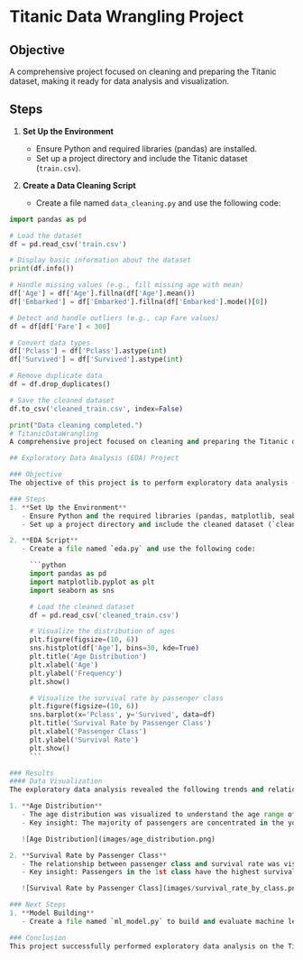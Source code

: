 # Titanic Data Wrangling Project

## Objective
A comprehensive project focused on cleaning and preparing the Titanic dataset, making it ready for data analysis and visualization.

## Steps
1. **Set Up the Environment**
   - Ensure Python and required libraries (pandas) are installed.
   - Set up a project directory and include the Titanic dataset (`train.csv`).

2. **Create a Data Cleaning Script**
   - Create a file named `data_cleaning.py` and use the following code:

```python
import pandas as pd

# Load the dataset
df = pd.read_csv('train.csv')

# Display basic information about the dataset
print(df.info())

# Handle missing values (e.g., fill missing age with mean)
df['Age'] = df['Age'].fillna(df['Age'].mean())
df['Embarked'] = df['Embarked'].fillna(df['Embarked'].mode()[0])

# Detect and handle outliers (e.g., cap Fare values)
df = df[df['Fare'] < 300]

# Convert data types
df['Pclass'] = df['Pclass'].astype(int)
df['Survived'] = df['Survived'].astype(int)

# Remove duplicate data
df = df.drop_duplicates()

# Save the cleaned dataset
df.to_csv('cleaned_train.csv', index=False)

print("Data cleaning completed.")
# TitanicDataWrangling
A comprehensive project focused on cleaning and preparing the Titanic dataset, making it ready for data analysis and visualization.

## Exploratory Data Analysis (EDA) Project

### Objective
The objective of this project is to perform exploratory data analysis (EDA) on the Titanic dataset to uncover data trends and relationships.

### Steps
1. **Set Up the Environment**
   - Ensure Python and the required libraries (pandas, matplotlib, seaborn) are installed.
   - Set up a project directory and include the cleaned dataset (`cleaned_train.csv`).

2. **EDA Script**
   - Create a file named `eda.py` and use the following code:

     ```python
     import pandas as pd
     import matplotlib.pyplot as plt
     import seaborn as sns

     # Load the cleaned dataset
     df = pd.read_csv('cleaned_train.csv')

     # Visualize the distribution of ages
     plt.figure(figsize=(10, 6))
     sns.histplot(df['Age'], bins=30, kde=True)
     plt.title('Age Distribution')
     plt.xlabel('Age')
     plt.ylabel('Frequency')
     plt.show()

     # Visualize the survival rate by passenger class
     plt.figure(figsize=(10, 6))
     sns.barplot(x='Pclass', y='Survived', data=df)
     plt.title('Survival Rate by Passenger Class')
     plt.xlabel('Passenger Class')
     plt.ylabel('Survival Rate')
     plt.show()
     ```

### Results
#### Data Visualization
The exploratory data analysis revealed the following trends and relationships in the data:

1. **Age Distribution**
   - The age distribution was visualized to understand the age range of passengers.
   - Key insight: The majority of passengers are concentrated in the younger age range.

   ![Age Distribution](images/age_distribution.png)

2. **Survival Rate by Passenger Class**
   - The relationship between passenger class and survival rate was visualized to analyze survival rates across classes.
   - Key insight: Passengers in the 1st class have the highest survival rate.

   ![Survival Rate by Passenger Class](images/survival_rate_by_class.png)

### Next Steps
1. **Model Building**
   - Create a file named `ml_model.py` to build and evaluate machine learning models using the cleaned dataset.

### Conclusion
This project successfully performed exploratory data analysis on the Titanic dataset, uncovering key trends and relationships. The insights gained from this analysis prepare us for the next step of building machine learning models.
